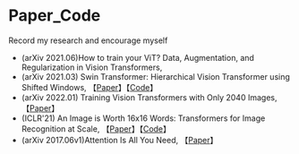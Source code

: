 # Paper_Code
Record my research and encourage myself

* (arXiv 2021.06)How to train your ViT? Data, Augmentation, and Regularization in Vision Transformers, 
* (arXiv 2021.03) Swin Transformer: Hierarchical Vision Transformer using Shifted Windows, 【[Paper](https://arxiv.org/pdf/2103.14030.pdf)】【[Code](https://github.com/microsoft/Swin-Transformer)】
* (arXiv 2022.01) Training Vision Transformers with Only 2040 Images,【[Paper](https://arxiv.org/pdf/2201.10728.pdf)】
* (ICLR'21) An Image is Worth 16x16 Words: Transformers for Image Recognition at Scale, 【[Paper](https://arxiv.org/pdf/2010.11929.pdf)】【[Code](https://github.com/google-research/vision_transformer)】
* (arXiv 2017.06v1)Attention Is All You Need, 【[Paper](https://arxiv.org/pdf/1706.03762.pdf)】
